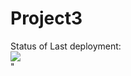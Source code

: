 # Project3

Status of Last deployment:<br>
<img src="https://github.com/letskiydj/Project3/workflows/Deploy_23_05_2020/badge.svg?branch=master"><br>"
